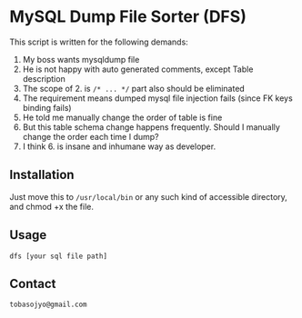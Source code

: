 # MySQL Dump File Sorter (DFS)

This script is written for the following demands:

1. My boss wants mysqldump file
2. He is not happy with auto generated comments, except Table description
3. The scope of 2. is `/* ... */` part also should be eliminated
4. The requirement means dumped mysql file injection fails (since FK keys binding fails)
5. He told me manually change the order of table is fine
6. But this table schema change happens frequently. Should I manually change the order each time I dump?
7. I think 6. is insane and inhumane way as developer.

## Installation

Just move this to `/usr/local/bin` or any such kind of accessible directory, and chmod +x the file.

## Usage

```
dfs [your sql file path]
```

## Contact

`tobasojyo@gmail.com`
